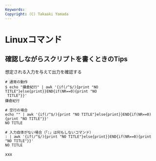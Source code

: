 ```yaml
---
Keywords: 
Copyright: (C) Takaaki Yamada
---
```


# Linuxコマンド

## 確認しながらスクリプトを書くときのTips

想定される入力を与えて出力を確認する

```
# 通常の動作
$ echo "鎌倉紀行" | awk '{if(/^$/){print "NO TITLE"}else{print}}END{if(NR==0){print "NO
 TITLE"}}'
鎌倉紀行

# 空行の場合
echo "" | awk '{if(/^$/){print "NO TITLE"}else{print}}END{if(NR==0){print "NO TITLE"}}'
NO TITLE

# 入力自体がない場合（「:」は何もしないコマンド）
: | awk '{if(/^$/){print "NO TITLE"}else{print}}END{if(NR==0){print "NO TITLE"}}'
NO TITLE
```

xxx
